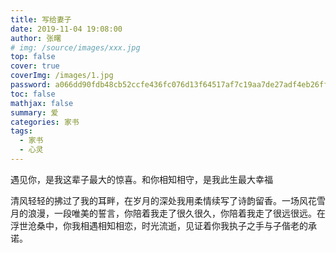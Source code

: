 ```yaml
---
title: 写给妻子
date: 2019-11-04 19:08:00
author: 张曙
# img: /source/images/xxx.jpg
top: false
cover: true
coverImg: /images/1.jpg
password: a066dd90fdb48cb52ccfe436fc076d13f64517af7c19aa7de27adf4eb26ff044
toc: false
mathjax: false
summary: 爱
categories: 家书
tags:
  - 家书
  - 心灵
---
```



遇见你，是我这辈子最大的惊喜。和你相知相守，是我此生最大幸福

清风轻轻的拂过了我的耳畔，在岁月的深处我用柔情续写了诗韵留香。一场风花雪月的浪漫，一段唯美的誓言，你陪着我走了很久很久，你陪着我走了很远很远。在浮世沧桑中，你我相遇相知相恋，时光流逝，见证着你我执子之手与子偕老的承诺。